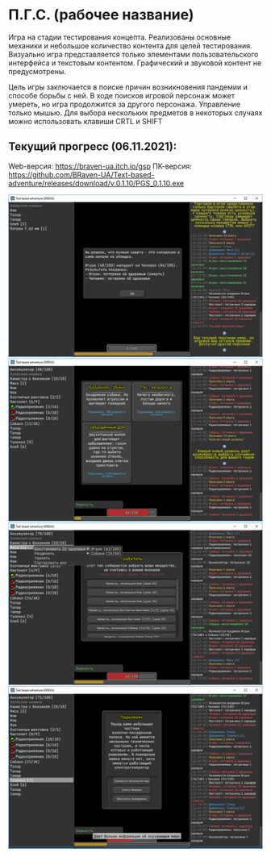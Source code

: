 # П.Г.С. (рабочее название)
Игра на стадии тестирования концепта. Реализованы основные механики и небольшое количество контента для целей тестирования. Визуально игра представляется только элементами пользовательского интерфейса и текстовым контентом. Графический и звуковой контент не предусмотрены.

Цель игры заключается в поиске причин возникновения пандемии и способе борьбы с ней. В ходе поисков игровой персонаж может умереть, но игра продолжится за другого персонажа.
Управление только мышью. Для выбора нескольких предметов в некоторых случаях можно использовать клавиши CRTL и SHIFT

## Текущий прогресс (06.11.2021):

Web-версия: https://braven-ua.itch.io/gsp
ПК-версия: https://github.com/BRaven-UA/Text-based-adventure/releases/download/v.0.1.10/PGS_0.1.10.exe

![1](progress_1.jpg)
![2](Progress_2.png)
![3](Progress_3.png)
![4](Progress_4.png)
